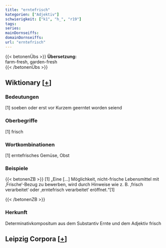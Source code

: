 ```yaml
---
title: "erntefrisch"
kategorien: ["Adjektiv"]
schwierigkeit: ["k1", "h_", "r19"]
tags:
series:
mainDornseiffs:
domainDornseiffs:
url: "erntefrisch"
---
```


{{< betonenÜbs >}}
**Übersetzung:**  
farm-fresh, garden-fresh  
{{< /betonenÜbs >}}

## Wiktionary [[+](https://de.wiktionary.org/wiki/erntefrisch)]

### Bedeutungen
[1] soeben oder erst vor Kurzem geerntet worden seiend  

### Oberbegriffe
[1] frisch  

### Wortkombinationen
[1] erntefrisches Gemüse, Obst  

### Beispiele
{{< betonenZB >}}
[1] „Eine […] Möglichkeit, nicht-frische Lebensmittel mit ‚Frische‘-Bezug zu bewerben, wird durch Hinweise wie z. B. ‚frisch verarbeitet‘ oder ‚erntefrisch verarbeitet‘ eröffnet.“[1]  

{{< /betonenZB >}}
### Herkunft
Determinativkompositum aus dem Substantiv Ernte und dem Adjektiv frisch  


## Leipzig Corpora [[+](https://corpora.uni-leipzig.de/en/res?word=erntefrisch&corpusId=deu_newscrawl-public_2018)]

